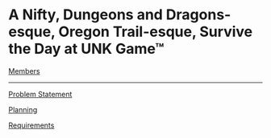 # A Nifty, Dungeons and Dragons-esque, Oregon Trail-esque, Survive the Day at UNK Game™
[Members](https://github.com/SirRexOfRider/CYBR404-UNK-Oregon-Trail/blob/main/Project/Members.md)
<hr>

[Problem Statement](https://github.com/SirRexOfRider/CYBR404-UNK-Oregon-Trail/blob/main/Project/Problem%20Statement)

[Planning](https://github.com/SirRexOfRider/CYBR404-UNK-Oregon-Trail/blob/main/Project/Planning/Planning.md)

[Requirements](https://github.com/SirRexOfRider/CYBR404-UNK-Oregon-Trail/blob/main/Project/Requirements/Requirements.md)

